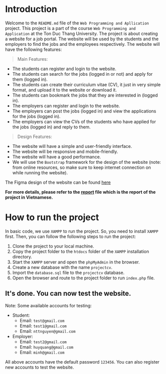 # Introduction
Welcome to the `README.md` file of the `Web Programming and Apllication` project. This project is a part of the course `Web Programming and Application` at the Ton Duc Thang University. The project is about creating a website for a job portal. The website will be used by the students and the employers to find the jobs and the employees respectively. The website will have the following features:
> Main Features:
- The students can register and login to the website.
- The students can search for the jobs (logged in or not) and apply for them (logged in).
- The students can create their curriculum vitae (CV), it just in very simple format, and upload it to the website or download it.
- The students can bookmark the jobs that they are interested in (logged in).
- The employers can register and login to the website.
- The employers can post the jobs (logged in) and view the applications for the jobs (logged in).
- The employers can view the CVs of the students who have applied for the jobs (logged in) and reply to them.
> Design Features:
- The website will have a simple and user-friendly interface.
- The website will be responsive and mobile-friendly.
- The website will have a good performance.
- We will use the `Bootstrap` framework for the design of the website (note: from online resources, so make sure to keep internet connection on while running the website).

The Figma design of the website can be found [here](https://www.figma.com/file/G335GVODKu1CjZSJeRg1vL/project_cv?t=P3r9rV8VSMEQV3zH-1)

<b> For more details, please refer to the [report](baocao_duphong.pdf) file which is the report of the project in Vietnamese. </b>

# How to run the project
In basic code, we use `XAMPP` to run the project. So, you need to install `XAMPP` first. Then, you can follow the following steps to run the project:
1. Clone the project to your local machine.
2. Copy the project folder to the `htdocs` folder of the `XAMPP` installation directory.
3. Start the `XAMPP` server and open the `phpMyAdmin` in the browser.
4. Create a new database with the name `projectcv`.
5. Import the `database.sql` file to the `projectcv` database.
6. Open the browser and route to the project folder to run `index.php` file.

It's done. You can now test the website.
---
Note: Some available accounts for testing:
- Student: 
    - Email: `test@gmail.com`
    - Email: `test1@gmail.com`
    - Email: `nttnguyen@gmail.com`
- Employer:
    - Email: `test2@gmail.com`
    - Email: `huyquang@gmail.com`
    - Email: `minh@gmail.com`
    
All above accounts have the default password `123456`. You can also register new accounts to test the website.
